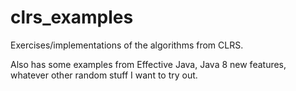 # clrs_examples
Exercises/implementations of the algorithms from CLRS.

Also has some examples from Effective Java, Java 8 new features, whatever other random stuff I want to try out.
